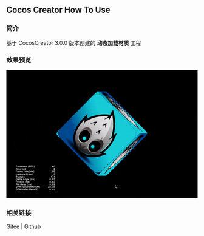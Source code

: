 ## Cocos Creator How To Use

### 简介

基于 CocosCreator 3.0.0 版本创建的 **动态加载材质** 工程

### 效果预览
![image](../../gif/202203/2022032701.gif)

### 相关链接
[Gitee](https://gitee.com/mirrors_cocos-creator/example-cases/tree/v2.4.3/assets/cases/3d) | [Github](https://github.com/cocos-creator/example-cases/tree/v2.4.3/assets/cases/3d)